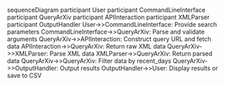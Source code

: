 sequenceDiagram
    participant User
    participant CommandLineInterface
    participant QueryArXiv
    participant APIInteraction
    participant XMLParser
    participant OutputHandler
    User->>CommandLineInterface: Provide search parameters
    CommandLineInterface->>QueryArXiv: Parse and validate arguments
    QueryArXiv->>APIInteraction: Construct query URL and fetch data
    APIInteraction->>QueryArXiv: Return raw XML data
    QueryArXiv->>XMLParser: Parse XML data
    XMLParser->>QueryArXiv: Return parsed data
    QueryArXiv->>QueryArXiv: Filter data by recent_days
    QueryArXiv->>OutputHandler: Output results
    OutputHandler->>User: Display results or save to CSV